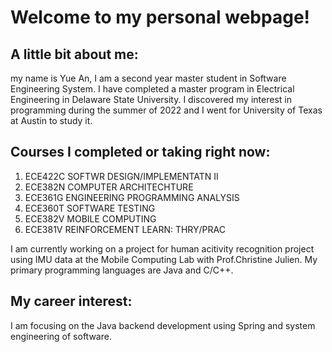 # Welcome to my personal webpage!
## A little bit about me: 
my name is Yue An, I am a second year master student in Software Engineering System. I have completed a master program in Electrical Engineering in Delaware State University. I discovered my interest in programming during the summer of 2022 and I went for University of Texas at Austin to study it. 

## Courses I completed or taking right now: 
1. ECE422C SOFTWR DESIGN/IMPLEMENTATN II
2. ECE382N COMPUTER ARCHITECHTURE
3. ECE361G ENGINEERING PROGRAMMING ANALYSIS
4. ECE360T SOFTWARE TESTING
5. ECE382V MOBILE COMPUTING
6. ECE381V REINFORCEMENT LEARN: THRY/PRAC

I am currently working on a project for human acitivity recognition project using IMU data at the Mobile Computing Lab with Prof.Christine Julien. 
My primary programming languages are Java and C/C++.

## My career interest:
I am focusing on the Java backend development using Spring and system engineering of software. 
